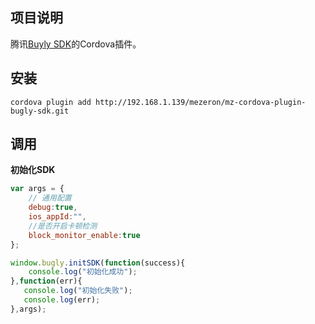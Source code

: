 ## 项目说明	

腾讯[Buyly SDK](https://bugly.qq.com/)的Cordova插件。



## 安装

```shell
cordova plugin add http://192.168.1.139/mezeron/mz-cordova-plugin-bugly-sdk.git
```

## 调用

**初始化SDK**


```javascript
var args = {
    // 通用配置
    debug:true,
    ios_appId:"",
    //是否开启卡顿检测
    block_monitor_enable:true
};

window.bugly.initSDK(function(success){
	console.log("初始化成功");
},function(err){
   console.log("初始化失败");
   console.log(err);
},args);

```
